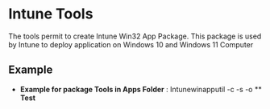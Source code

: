 # Intune Tools
The tools permit to create Intune Win32 App Package. This package is used by Intune to deploy application on Windows 10 and Windows 11 Computer

## Example

* **Example for package Tools in Apps Folder** : Intunewinapputil -c <PathandName> -s <SetupFile> -o <PathName>
** **Test**
